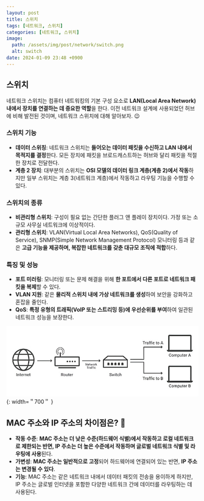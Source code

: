 ```yaml
---
layout: post
title: 스위치
tags: [네트워크, 스위치]
categories: [네트워크, 스위치]
image:
  path: /assets/img/post/network/switch.png
  alt: switch
date: 2024-01-09 23:48 +0900
---
```


## 스위치

네트워크 스위치는 컴퓨터 네트워킹의 기본 구성 요소로 **LAN(Local Area Network) 내에서 장치를 연결하는 데 중요한 역할**을 한다. 이전 네트워크 설계에 사용되었던 허브에 비해 발전된 것이며, 네트워크 스위치에 대해 알아보자. 😉

### 스위치 기능

- **데이터 스위칭**: 네트워크 스위치는 **들어오는 데이터 패킷을 수신하고 LAN 내에서 목적지를 결정**한다. 모든 장치에 패킷을 브로드캐스트하는 허브와 달리 패킷을 적절한 장치로 전달한다.
- **계층 2 장치**: 대부분의 스위치는 **OSI 모델의 데이터 링크 계층(계층 2)에서 작동**하지만 일부 스위치는 계층 3(네트워크 계층)에서 작동하고 라우팅 기능을 수행할 수 있다.

### 스위치의 종류

- **비관리형 스위치**: 구성이 필요 없는 간단한 플러그 앤 플레이 장치이다. 가정 또는 소규모 사무실 네트워크에 이상적이다.
- **관리형 스위치**: VLAN(Virtual Local Area Networks), QoS(Quality of Service), SNMP(Simple Network Management Protocol) 모니터링 등과 같은 **고급 기능을 제공하며, 복잡한 네트워크를 갖춘 대규모 조직에 적합**하다.

### 특징 및 성능

- **포트 미러링**: 모니터링 또는 문제 해결을 위해 **한 포트에서 다른 포트로 네트워크 패킷을 복제**할 수 있다.
- **VLAN 지원**: 같은 **물리적 스위치 내에 가상 네트워크를 생성**하여 보안을 강화하고 혼잡을 줄인다.
- **QoS**: **특정 유형의 트래픽(VoIP 또는 스트리밍 등)에 우선순위를 부여**하여 일관된 네트워크 성능을 보장한다.

![switch-workflow](/assets/img/post/network/switch-workflow.png){: width=＂700＂ }

## MAC 주소와 IP 주소의 차이점은? 🧐

- **작동 수준**: **MAC 주소는 더 낮은 수준(하드웨어 식별)에서 작동하고 로컬 네트워크로 제한되는 반면, IP 주소는 더 높은 수준에서 작동하며 글로벌 네트워크 식별 및 라우팅에 사용**된다.
- **가변성**: **MAC 주소는 일반적으로 고정**되어 하드웨어에 연결되어 있는 반면, **IP 주소는 변경될 수 있다**.
- **기능**: MAC 주소는 같은 네트워크 내에서 데이터 패킷의 전송을 용이하게 하지만, IP 주소는 글로벌 인터넷을 포함한 다양한 네트워크 간에 데이터를 라우팅하는 데 사용된다.
